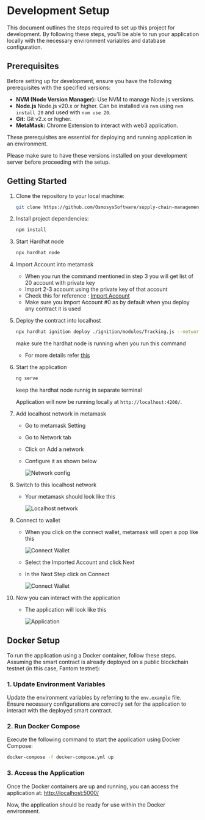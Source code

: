 # Development Setup

This document outlines the steps required to set up this project for development. By following these steps, you'll be able to run your application locally with the necessary environment variables and database configuration.

## Prerequisites

Before setting up for development, ensure you have the following prerequisites with the specified versions:

- **NVM (Node Version Manager):** Use NVM to manage Node.js versions.
- **Node.js** Node.js v20.x or higher. Can be installed via `nvm` using `nvm install 20` and used with `nvm use 20`.
- **Git:** Git v2.x or higher.
- **MetaMask:** Chrome Extension to interact with web3 application.

These prerequisites are essential for deploying and running application in an environment.

Please make sure to have these versions installed on your development server before proceeding with the setup.

## Getting Started

1. Clone the repository to your local machine:

   ```sh
   git clone https://github.com/OsmosysSoftware/supply-chain-management
   ```

2. Install project dependencies:

   ```sh
   npm install
   ```

3. Start Hardhat node

   ```sh
   npx hardhat node
   ```

4. Import Account into metamask

   - When you run the command mentioned in step 3 you will get list of 20 account with private key
   - Import 2-3 account using the private key of that account
   - Check this for reference : [Import Account](https://support.metamask.io/hc/en-us/articles/360015489331-How-to-import-an-account)
   - Make sure you Import Account #0 as by default when you deploy any contract it is used

5. Deploy the contract into localhost

   ```sh
   npx hardhat ignition deploy ./ignition/modules/Tracking.js --network localhost
   ```

   make sure the hardhat node is running when you run this command

   - For more details refer [this](contract-deployment.md)

6. Start the application

   ```sh
   ng serve
   ```

   keep the hardhat node runnig in separate terminal

   Application will now be running locally at `http://localhost:4200/`.

7. Add localhost network in metamask

   - Go to metamask Setting
   - Go to Network tab
   - Click on Add a network
   - Configure it as shown below

     ![Network config](./Images/networkConfig.png)

8. Switch to this localhost network

   - Your metamask should look like this

     ![Localhost network](./Images/localhostNetwork.png)

9. Connect to wallet

   - When you click on the connect wallet, metamask will open a pop like this

     ![Connect Wallet](./Images/connectWallet.png)

   - Select the Imported Account and click Next
   - In the Next Step click on Connect

     ![Connect Wallet](./Images/connectWallet2.png)

10. Now you can interact with the application

    - The application will look like this

      ![Application](./Images/app.png)

## Docker Setup

To run the application using a Docker container, follow these steps. Assuming the smart contract is already deployed on a public blockchain testnet (in this case, Fantom testnet):

### 1. Update Environment Variables

Update the environment variables by referring to the `env.example` file. Ensure necessary configurations are correctly set for the application to interact with the deployed smart contract.

### 2. Run Docker Compose

Execute the following command to start the application using Docker Compose:

```sh
docker-compose -f docker-compose.yml up
```

### 3. Access the Application

Once the Docker containers are up and running, you can access the application at: [http://localhost:5000/](http://localhost:5000/)

Now, the application should be ready for use within the Docker environment.
